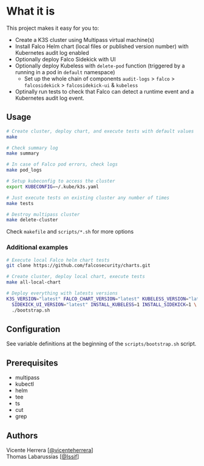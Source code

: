 # What it is

This project makes it easy for you to:
* Create a K3S cluster using Multipass virtual machine(s)
* Install Falco Helm chart (local files or published version number) with Kubernetes audit log enabled
* Optionally deploy Falco Sidekick with UI
* Optionally deploy Kubeless with `delete-pod` function (triggered by a running in a pod in `default` namespace)
  * Set up the whole chain of components `audit-logs` > `falco` > `falcosidekick` > `falcosidekick-ui` & `kubeless`
* Optinally run tests to check that Falco can detect a runtime event and a Kubernetes audit log event.

## Usage

```bash
# Create cluster, deploy chart, and execute tests with default values
make

# Check summary log
make summary

# In case of Falco pod errors, check logs
make pod_logs

# Setup kubeconfig to access the cluster 
export KUBECONFIG=~/.kube/k3s.yaml

# Just execute tests on existing cluster any number of times
make tests

# Destroy multipass cluster
make delete-cluster
```

Check `makefile` and `scripts/*.sh` for more options

### Additional examples

```bash
# Execute local Falco helm chart tests
git clone https://github.com/falcosecurity/charts.git

# Create cluster, deploy local chart, execute tests
make all-local-chart
```

```bash
# Deploy everything with latests versions
K3S_VERSION="latest" FALCO_CHART_VERSION="latest" KUBELESS_VERSION="latest" \
  SIDEKICK_UI_VERSION="latest" INSTALL_KUBELESS=1 INSTALL_SIDEKICK=1 \
  ./bootstrap.sh
```

## Configuration

See variable definitions at the beginning of the `scripts/bootstrap.sh` script.

## Prerequisites

* multipass
* kubectl
* helm
* tee
* ts
* cut
* grep

## Authors

Vicente Herrera [[@vicenteherrera](https://github.com/)]  
Thomas Labarussias [[@Issif](https://github.com/Issif)]
